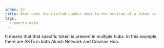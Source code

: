 ```yaml
---
index: 13
title: What does the circled number next to the section of a token on the [portfolio] page mean?
tags: 
  - emeris-main
---
```


It means that that specific token is present in multiple hubs. In this example, there are AKTs in both Akash Network and Cosmos Hub.
